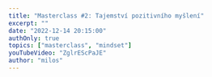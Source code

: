 ```yaml
---
title: "Masterclass #2: Tajemství pozitivního myšlení"
excerpt: ""
date: "2022-12-14 20:15:00"
authOnly: true
topics: ["masterclass", "mindset"]
youTubeVideo: "ZglrEScPaJE"
author: "milos"
---
```



